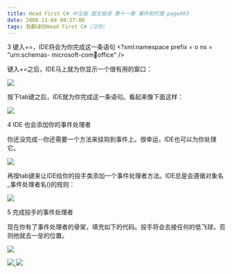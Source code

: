 ```yaml
---
title: Head First C# 中文版 图文皆译 第十一章 事件和代理 page493
date: 2008-11-04 08:27:00
tags: 我翻译的Head First C#（习作）
---
```

3  键入+=，IDE将会为你完成这一条语句  <?xml:namespace prefix = o ns = "urn:schemas-
microsoft-com:office:office" />

键入+=之后，IDE马上就为你显示一个很有用的窗口：

![](https://p-blog.csdn.net/images/p_blog_csdn_net/cuipengfei1/EntryImages/20081104/%E6%88%AA%E5%9B%BE00.jpg)

按下tab键之后，IDE就为你完成这一条语句。看起来像下面这样：

![](https://p-blog.csdn.net/images/p_blog_csdn_net/cuipengfei1/EntryImages/20081104/%E6%88%AA%E5%9B%BE01.jpg)

4 IDE  也会添加你的事件处理者

你还没完成--你还需要一个方法来挂钩到事件上。很幸运，IDE也可以为你处理它。

![](https://p-blog.csdn.net/images/p_blog_csdn_net/cuipengfei1/EntryImages/20081104/%E6%88%AA%E5%9B%BE02.jpg)

再按tab键来让IDE给你的投手类添加一个事件处理者方法。IDE总是会遵循对象名_事件处理者名()的规则：

![](https://p-blog.csdn.net/images/p_blog_csdn_net/cuipengfei1/EntryImages/20081104/%E6%88%AA%E5%9B%BE03.jpg)

5  完成投手的事件处理者

现在你有了事件处理者的骨架，填充如下的代码。投手将会去接任何的低飞球，否则他就去一垒的位置。

![](https://p-blog.csdn.net/images/p_blog_csdn_net/cuipengfei1/EntryImages/20081104/%E6%88%AA%E5%9B%BE04.jpg)



[ ![](https://profile.csdnimg.cn/5/2/5/3_cuipengfei1)
![](https://g.csdnimg.cn/static/user-reg-year/1x/11.png)
](https://blog.csdn.net/cuipengfei1)





